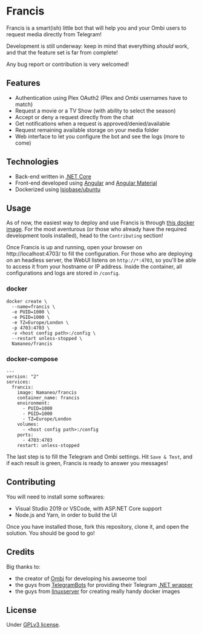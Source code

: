 # Francis

Francis is a smart(ish) little bot that will help you and your Ombi users to request media directly from Telegram!

Development is still underway: keep in mind that everything *should* work, and that the feature set is far from complete!

Any bug report or contribution is very welcomed!

## Features

* Authentication using Plex OAuth2 (Plex and Ombi usernames have to match)
* Request a movie or a TV Show (with ability to select the season)
* Accept or deny a request directly from the chat
* Get notifications when a request is approved/denied/available
* Request remaining available storage on your media folder
* Web interface to let you configure the bot and see the logs (more to come)

## Technologies

* Back-end written in [.NET Core](https://docs.microsoft.com/en-us/aspnet/core/)
* Front-end developed using [Angular](https://angular.io/docs/) and [Angular Material](https://material.angular.io/)
* Dockerized using [lsiobase/ubuntu](https://hub.docker.com/r/lsiobase/ubuntu)

## Usage

As of now, the easiest way to deploy and use Francis is through [this docker image](https://hub.docker.com/r/namaneo/francis).
For the most aventurous (or those who already have the required development tools installed), head to the `Contributing` section!

Once Francis is up and running, open your browser on http://localhost:4703/ to fill the configuration.
For those who are deploying on an headless server, the WebUI listens on `http://*:4703`, so you'll be able to access it from your hostname or IP address.
Inside the container, all configurations and logs are stored in `/config`.


### docker

```
docker create \
  --name=francis \
  -e PUID=1000 \
  -e PGID=1000 \
  -e TZ=Europe/London \
  -p 4703:4703 \
  -v <host config path>:/config \
  --restart unless-stopped \
  Namaneo/francis
```


### docker-compose

```
---
version: "2"
services:
  francis:
    image: Namaneo/francis
    container_name: francis
    environment:
      - PUID=1000
      - PGID=1000
      - TZ=Europe/London
    volumes:
      - <host config path>:/config
    ports:
      - 4703:4703
    restart: unless-stopped
```

The last step is to fill the Telegram and Ombi settings. Hit `Save & Test`, and if each result is green, Francis is ready to answer you messages!

## Contributing

You will need to install some softwares:

* Visual Studio 2019 or VSCode, with ASP.NET Core support
* Node.js and Yarn, in order to build the UI

Once you have installed those, fork this repository, clone it, and open the solution. You should be good to go!

## Credits

Big thanks to: 
* the creator of [Ombi](https://github.com/tidusjar/Ombi) for developing his awseome tool
* the guys from [TelegramBots](https://github.com/TelegramBots) for providing their Telegram [.NET wrapper](https://github.com/TelegramBots/Telegram.Bot)
* the guys from [linuxserver](https://github.com/linuxserver) for creating really handy docker images

## License

Under [GPLv3 license](https://github.com/Namaneo/Francis/blob/master/LICENSE.md).
